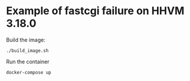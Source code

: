 # Example of fastcgi failure on HHVM 3.18.0

Build the image:

    ./build_image.sh

Run the container

    docker-compose up
